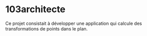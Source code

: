 # 103architecte
Ce projet consistait à développer une application qui calcule des transformations
de points dans le plan.
